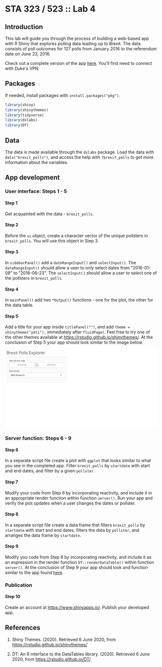 # STA 323 / 523 :: Lab 4

## Introduction

This lab will guide you through the process of building a web-based app
with R Shiny that explores polling data leading up to Brexit. The data
consists of poll outcomes for 127 polls from January 2016 to the referendum 
date on June 23, 2016.

Check out a complete version of the app [here](http://num1.stat.duke.edu:3939/brexit_polls/).
You'll first need to connect with Duke's VPN.

## Packages

If needed, install packages with `install.packages("pkg")`.

```r
library(shiny)
library(shinythemes)
library(tidyverse)
library(dslabs)
library(DT)
```

## Data

The data is made available through the `dslabs` package. Load the data with
`data("brexit_polls")`, and access the help with `?brexit_polls` to get more
information about the variables.

## App development

### User interface: Steps 1 - 5

#### Step 1

Get acquainted with the data - `brexit_polls`.

#### Step 2

Before the `ui` object, create a character vector of the unique pollsters
in `brexit_polls`. You will use this object in Step 3.

#### Step 3

In `sidebarPanel()` add a `dateRangeInput()` and `selectInput()`. The 
`dateRangeInput()` should allow a user to only select dates from "2016-01-08"
to "2016-06-23". The `selectInput()` should allow a user to select one of
the pollsters in `brexit_polls`.

#### Step 4

In `mainPanel()` add two `*Output()` functions - one for the plot,
the other for the data table.

#### Step 5

Add a title for your app inside `titlePanel("")`, and add 
`theme = shinytheme("yeti"),` immediately after `fluidPage(`. Feel free to
try one of the other themes available at https://rstudio.github.io/shinythemes/.
At the conclusion of Step 5 your app should look similar to the image below.

<img src="images/ui.png">

### Server function: Steps 6 - 9

#### Step 6

In a separate script file create a plot with `ggplot` that looks similar to
what you see in the completed app. Filter `brexit_polls` by `startdate` with
start and end dates, and filter by a given `pollster`.

#### Step 7

Modify your code from Step 6 by incorporating reactivity, and include it in an 
appropriate render function within function `server()`. Run your app and 
verify the plot updates when a user changes the dates or pollster.

#### Step 8

In a separate script file create a data frame that filters `brexit_polls` by 
`startdate` with start and end dates, filters the data by `pollster`, and
arranges the data frame by `startdate`.

#### Step 9

Modify you code from Step 8 by incorporating reactivity, and include it as
an expression in the render function `DT::renderDataTable()` within
function `server()`. At the conclusion of Step 9 your app should look and 
function similar to the app found [here](http://num1.stat.duke.edu:3939/brexit_polls/).

### Publication

#### Step 10

Create an account at https://www.shinyapps.io/. Publish your developed app.

## References

1. Shiny Themes. (2020). Retrieved 6 June 2020, 
   from https://rstudio.github.io/shinythemes/

2. DT: An R interface to the DataTables library. (2020). Retrieved 6 June 2020, 
   from https://rstudio.github.io/DT/

